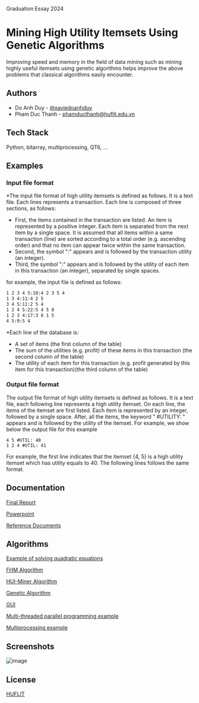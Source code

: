 Graduation Essay 2024
# Mining High Utility Itemsets Using Genetic Algorithms

Improving speed and memory in the field of data mining such as mining highly useful itemsets using genetic algorithms helps improve the above problems that classical algorithms easily encounter.





## Authors

- Do Anh Duy - [@xaviedoanhduy](https://www.github.com/xaviedoanhduy)
- Pham Duc Thanh - phamducthanh@huflit.edu.vn

## Tech Stack

Python, bitarray, multiprocessing, QT6, ...


## Examples

### Input file format

*The input file format of high utility itemsets is defined as follows. It is a text file. Each lines represents a transaction. Each line is composed of three sections, as follows:
- First, the items contained in the transaction are listed. An item is represented by a positive integer. Each item is separated from the next item by a single space. It is assumed that all items within a same transaction (line) are sorted according to a total order (e.g. ascending order) and that no item can appear twice within the same transaction.
- Second, the symbol ":" appears and is followed by the transaction utility (an integer).
- Third, the symbol ":" appears and is followed by the utility of each item in this transaction (an integer), separated by single spaces.

for example, the input file is defined as follows:
```2 3 4:9:2 2 5
1 2 3 4 5:18:4 2 3 5 4
1 3 4:11:4 2 5
3 4 5:11:2 5 4
1 2 4 5:22:5 4 5 8
1 2 3 4:17:3 8 1 5
4 5:9:5 4
```

*Each line of the database is:
 - A set of items (the first column of the table)
 - The sum of the utilities (e.g. profit) of these items in this transaction (the second column of the table)
 - The utility of each item for this transaction (e.g. profit generated by this item for this transaction)(the third column of the table)

### Output file format

The output file format of high utility itemsets is defined as follows. It is a text file, each following line represents a high utility itemset. On each line, the items of the itemset are first listed. Each item is represented by an integer, followed by a single space. After, all the items, the keyword " #UTILITY: " appears and is followed by the utility of the itemset. For example, we show below the output file for this example
```
4 5 #UTIL: 40
1 2 4 #UTIL: 41
```
For example, the first line indicates that the itemset {4, 5} is a high utility itemset which has utility equals to 40. The following lines follows the same format.


## Documentation

[Final Report](https://github.com/xaviedoanhduy/high-itemset-mining/blob/main/my-documents/KLTN_20DH111943_DoAnhDuy.pdf)

[Powerpoint](https://github.com/xaviedoanhduy/high-itemset-mining/blob/main/my-documents/seminar-full.pptx)

[Reference Documents](https://github.com/xaviedoanhduy/high-itemset-mining/tree/main/documents-reference)



## Algorithms

[Example of solving quadratic equations](https://github.com/xaviedoanhduy/high-itemset-mining/blob/main/source_code/solve_quadratic_equations/genethic_algorithms_solve_quadratic_equations.py)

[FHM Algorithm](https://github.com/xaviedoanhduy/high-itemset-mining/tree/main/source_code/hui_ga_ver_final)

[HUI-Miner Algorithm](https://github.com/xaviedoanhduy/high-itemset-mining/tree/main/source_code/hui_miner_ver_1)

[Genetic Algorithm](https://github.com/xaviedoanhduy/high-itemset-mining/tree/main/source_code/hui_ga_ver_final)

[GUI](https://github.com/xaviedoanhduy/high-itemset-mining/tree/main/source_code/application)

[Multi-threaded parallel programming example](https://github.com/xaviedoanhduy/high-itemset-mining/blob/main/source_code/solve_quadratic_equations/parallel_1.py)

[Multiprocessing example](https://github.com/xaviedoanhduy/high-itemset-mining/blob/main/source_code/solve_quadratic_equations/parallel_3.py)


## Screenshots

![image](https://github.com/xaviedoanhduy/high-itemset-mining/assets/90429015/fd837bd1-5e6e-4593-bc40-4d86ecf7cd85)




## License

[HUFLIT](https://huflit.edu.vn/)

